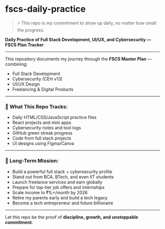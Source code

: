 # fscs-daily-practice  
> ⚡ This repo is my commitment to show up daily, no matter how small the progress.

**Daily Practice of Full Stack Development, UI/UX, and Cybersecurity — FSCS Plan Tracker**

---

This repository documents my journey through the **FSCS Master Plan** — combining:
- Full Stack Development  
- Cybersecurity (CEH v13)  
- UI/UX Design  
- Freelancing & Digital Products

---

### 🎯 What This Repo Tracks:
- Daily HTML/CSS/JavaScript practice files  
- React projects and mini apps  
- Cybersecurity notes and tool logs  
- GitHub green streak progress  
- Code from full stack projects  
- UI designs using Figma/Canva  

---

### 🚀 Long-Term Mission:
- Build a powerful full stack + cybersecurity profile  
- Stand out from BCA, BTech, and even IIT students  
- Launch freelance services and earn globally  
- Prepare for top-tier job offers and internships  
- Scale income to ₹1L+/month by 2026  
- Retire my parents early and build a tech legacy  
- Become a tech entrepreneur and future billionaire  

---

Let this repo be the proof of **discipline, growth, and unstoppable commitment**.
